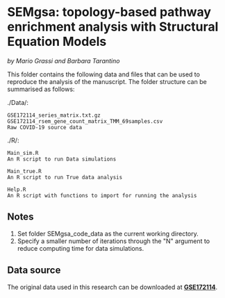 # SEMgsa: topology-based pathway enrichment analysis with Structural Equation Models

*by Mario Grassi and Barbara Tarantino*

This folder contains the following data and files that can be used to
reproduce the analysis of the manuscript. The folder structure can be
summarised as follows:

./Data/:
    
    GSE172114_series_matrix.txt.gz
    GSE172114_rsem_gene_count_matrix_TMM_69samples.csv
    Raw COVID-19 source data

./R/:
    
    Main_sim.R
    An R script to run Data simulations
    
    Main_true.R
    An R script to run True data analysis

    Help.R
    An R script with functions to import for running the analysis

## Notes
1. Set folder SEMgsa_code_data as the current working directory.
2. Specify a smaller number of iterations through the "N" argument to reduce computing time for data simulations.

## Data source
The original data used in this research can be downloaded at [**GSE172114**](https://www.ncbi.nlm.nih.gov/geo/query/acc.cgi?acc=GSE172114).
